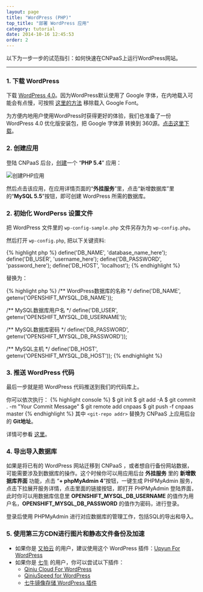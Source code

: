 ```yaml
---
layout: page
title: "WordPress (PHP)"
top_title: "部署 WordPress 应用"
category: tutorial
date: 2014-10-16 12:45:53
order: 2
---
```


以下为一步一步的试范指引：如何快速在CNPaaS上运行WordPress网站。

---

### 1. 下载 WordPress

下载 [WordPress 4.0](https://wordpress.org/download/)。因为WordPress默认使用了 Google 字体，在内地载入可能会有点慢，可按照 [这里的方法](http://www.iztwp.com/googleapis2useso.html) 移除载入 Google Font。

为方便内地用户使用WordPress时获得更好的体验，我们也准备了一份 WordPress 4.0 优化版安装包，把 Google 字体源 转换到 360源。[点击这里下载](http://cnpaas.qiniudn.com/package-wordpress-4.0.zip)。

### 2. 创建应用

登陆 CNPaaS 后台，[创建]一个 “**PHP 5.4**” 应用：

<img class="embeddable" src="{{site.url}}/images/static/static1.jpg" alt="创建PHP应用" title="创建PHP应用" />

然后点击该应用，在应用详情页面的“**外挂服务**”里，点击“新增数据库”里的“**MySQL 5.5**”按钮，即可创建 WordPress 所需的数据库。

### 2. 初始化 WordPerss 设置文件

把 WordPress 文件里的 `wp-config-sample.php` 文件另存为为 `wp-config.php`。

然后打开 `wp-config.php`, 把以下关键资料:

{% highlight php %}
define('DB_NAME', 'database_name_here');
define('DB_USER', 'username_here');
define('DB_PASSWORD', 'password_here');
define('DB_HOST', 'localhost');
{% endhighlight %}

替换为：

{% highlight php %}
/** WordPress数据库的名称 */
define('DB_NAME', getenv('OPENSHIFT_MYSQL_DB_NAME'));

/** MySQL数据库用户名 */
define('DB_USER', getenv('OPENSHIFT_MYSQL_DB_USERNAME'));

/** MySQL数据库密码 */
define('DB_PASSWORD', getenv('OPENSHIFT_MYSQL_DB_PASSWORD'));

/** MySQL主机 */
define('DB_HOST', getenv('OPENSHIFT_MYSQL_DB_HOST'));
{% endhighlight %}

### 3. 推送 WordPress 代码

最后一步就是把 WordPress 代码推送到我们的代码库上。

你可以依次执行：
{% highlight console %}
$ git init
$ git add -A
$ git commit . -m "Your Commit Message"
$ git remote add cnpaas <git-repo addr>
$ git push -f cnpaas master
{% endhighlight %}
其中 `<git-repo addr>` 替换为 CNPaaS 上应用后台的 **Git地址**。

详情可参看 [这里]({{site.url}}/usage/php.html)。

### 4. 导出导入数据库

如果是将已有的 WordPress 网站迁移到 CNPaaS ，或者想自行备份网站数据，可能需要涉及到数据库的操作。这个时候你可以用应用后台 **外挂服务** 里的 **新增数据库界面** 功能，点击 “**+ phpMyAdmin 4**”按钮，一键生成 PHPMyAdmin 服务，点击下拉展开服务详情，点击里面的链接按钮，即打开 PHPMyAdmin 登陆界面，此时你可以用数据库信息里 **OPENSHIFT_MYSQL_DB_USERNAME** 的值作为用户名，**OPENSHIFT_MYSQL_DB_PASSWORD** 的值作为密码，进行登录。

登录后使用 PHPMyAdmin 进行对应数据库的管理工作，包括SQL的导出和导入。

### 5. 使用第三方CDN进行图片和静态文件备份及加速

- 如果你是 [又拍云] 的用户，建议使用这个 WordPress 插件：[Upyun For WordPress](https://wordpress.org/plugins/upyun/)
- 如果你是 [七牛] 的用户，你可以尝试以下插件：
	- [Qiniu Cloud For WordPress](https://wordpress.org/plugins/qiniu-cloud/)
	- [QiniuSpeed for WordPress](https://wordpress.org/plugins/qiniu-speed/)
	- [七牛镜像存储 WordPress 插件](https://wordpress.org/plugins/wpjam-qiniu/)

[创建]:http://dashboard.cnpaas.io/a
[又拍云]:https://www.upyun.com
[七牛]:http://www.qiniu.com
